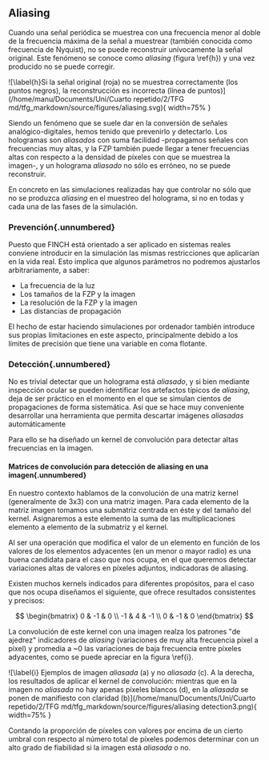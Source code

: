 ## Aliasing

Cuando una señal periódica se muestrea con una frecuencia menor al doble de la frecuencia máxima de la señal a muestrear (también conocida como frecuencia de Nyquist), no se puede reconstruir unívocamente la señal original. Este fenómeno se conoce como *aliasing* (figura \ref{h}) y una vez producido no se puede corregir. 

![\label{h}Si la señal original (roja) no se muestrea correctamente (los puntos negros), la reconstrucción es incorrecta (línea de puntos)](/home/manu/Documents/Uni/Cuarto repetido/2/TFG md/tfg_markdown/source/figures/aliasing.svg){ width=75% }

Siendo un fenómeno que se suele dar en la conversión de señales analógico-digitales, hemos tenido que prevenirlo y detectarlo. Los hologramas son *aliasados* con suma facilidad -propagamos señales con frecuencias muy altas, y la FZP también puede llegar a tener frecuencias altas con respecto a la densidad de píxeles con que se muestrea la imagen-, y un holograma *aliasado* no sólo es erróneo, no se puede reconstruir.

En concreto en las simulaciones realizadas hay que controlar no sólo que no se produzca *aliasing* en el muestreo del holograma, si no en todas y cada una de las fases de la simulación.

### Prevención{.unnumbered}

Puesto que FINCH está orientado a ser aplicado en sistemas reales conviene introducir en la simulación las mismas restricciones que aplicarían en la vida real. Esto implica que algunos parámetros no podremos ajustarlos arbitrariamente, a saber:

* La frecuencia de la luz
* Los tamaños de la FZP y la imagen
* La resolución de la FZP y la imagen
* Las distancias de propagación

El hecho de estar haciendo simulaciones por ordenador también introduce sus propias limitaciones en este aspecto, principalmente debido a los límites de precisión que tiene una variable en coma flotante.  


### Detección{.unnumbered}

No es trivial detectar que un holograma está *aliasado*, y si bien mediante inspección ocular se pueden identificar los artefactos típicos de *aliasing*, deja de ser práctico en el momento en el que se simulan cientos de propagaciones de forma sistemática. Así que se hace muy conveniente desarrollar una herramienta que permita descartar imágenes *aliasadas* automáticamente

Para ello se ha diseñado un kernel de convolución para detectar altas frecuencias en la imagen.

#### Matrices de convolución para detección de aliasing en una imagen{.unnumbered}

En nuestro contexto hablamos de la convolución de una matriz kernel (generalmente de 3x3) con una matriz imagen. Para cada elemento de la matriz imagen tomamos una submatriz centrada en éste y del tamaño del kernel. Asignaremos a este elemento la suma de las multiplicaciones elemento a elemento de la submatriz y el kernel.

Al ser una operación que modifica el valor de un elemento en función de los valores de los elementos adyacentes (en un menor o mayor radio) es una buena candidata para el caso que nos ocupa, en el que queremos detectar variaciones altas de valores en píxeles adjuntos, indicadoras de aliasing. 

Existen muchos kernels indicados para diferentes propósitos, para el caso que nos ocupa diseñamos el siguiente, que ofrece resultados consistentes y precisos:

$$
\begin{bmatrix}
    0 & -1 & 0 \\
    -1 & 4 & -1 \\
    0 & -1 & 0
\end{bmatrix}
$$

La convolución de este kernel con una imagen realza los patrones "de ajedrez" indicadores de *aliasing* (variaciones de muy alta frecuencia píxel a píxel) y promedia a ~0 las variaciones de baja frecuencia entre píxeles adyacentes, como se puede apreciar en la figura \ref{i}.

![\label{i} Ejemplos de imagen *aliasada* (a) y no *aliasada* (c). A la derecha, los resultados de aplicar el kernel de convolución: mientras que en la imagen no *aliasada* no hay apenas píxeles blancos (d), en la *aliasada* se ponen de manifiesto con claridad (b)](/home/manu/Documents/Uni/Cuarto repetido/2/TFG md/tfg_markdown/source/figures/aliasing detection3.png){ width=75% }

 Contando la proporción de píxeles con valores por encima de un cierto umbral con respecto al número total de píxeles podemos determinar con un alto grado de fiabilidad si la imagen está *aliasada* o no.


